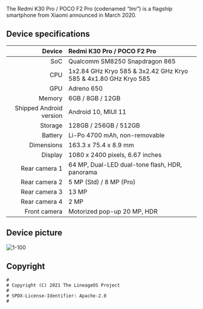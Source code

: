 The Redmi K30 Pro / POCO F2 Pro (codenamed _"lmi"_) is a flagship smartphone from Xiaomi announced in March 2020.


## Device specifications

| Device                  | Redmi K30 Pro / POCO F2 Pro                                     |
| ----------------------: | :-------------------------------------------------------------- |
| SoC                     | Qualcomm SM8250 Snapdragon 865                                  |
| CPU                     | 1x2.84 GHz Kryo 585 & 3x2.42 GHz Kryo 585 & 4x1.80 GHz Kryo 585 |
| GPU                     | Adreno 650                                                      |
| Memory                  | 6GB / 8GB / 12GB                                                |
| Shipped Android version | Android 10, MIUI 11                                             |
| Storage                 | 128GB / 256GB / 512GB                                           |
| Battery                 | Li-Po 4700 mAh, non-removable                                   |
| Dimensions              | 163.3 x 75.4 x 8.9 mm                                           |
| Display                 | 1080 x 2400 pixels, 6.67 inches                                 |
| Rear camera 1           | 64 MP, Dual-LED dual-tone flash, HDR, panorama                  |
| Rear camera 2           | 5 MP (Std) / 8 MP (Pro)                                         |
| Rear camera 3           | 13 MP                                                           |
| Rear camera 4           | 2 MP                                                            |
| Front camera            | Motorized pop-up 20 MP, HDR                                     |


## Device picture

![1-100](https://user-images.githubusercontent.com/48398952/158439045-0537dabf-14ed-4386-89e2-2437bf032125.png)

## Copyright

```
#
# Copyright (C) 2021 The LineageOS Project
#
# SPDX-License-Identifier: Apache-2.0
#
